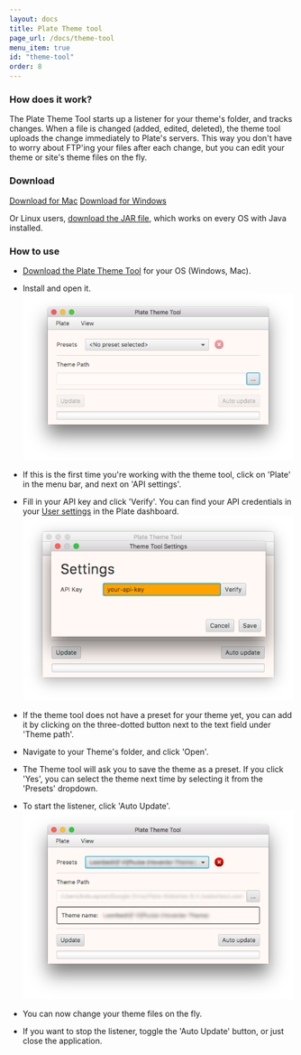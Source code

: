 ```yaml
---
layout: docs
title: Plate Theme tool
page_url: /docs/theme-tool
menu_item: true
id: "theme-tool"
order: 8
---
```

### How does it work?
The Plate Theme Tool starts up a listener for your theme's folder, and tracks changes. When a file is changed (added, edited, deleted), the theme tool uploads the change immediately to Plate's servers. This way you don't have to worry about FTP'ing your files after each change, but you can edit your theme or site's theme files on the fly.

### Download
<a href="https://bit.ly/plate-theme-tool-mac" class="btn btn-primary btn-lg"><i class="fa fa-fw fa-apple"></i> Download for Mac</a>
<a href="" class="btn btn-primary btn-lg"><i class="fa fa-fw fa-windows"></i> Download for Windows</a>

Or Linux users, [download the JAR file](https://bit.ly/plate-theme-tool-jar), which works on every OS with Java installed.

### How to use
- [Download the Plate Theme Tool](#download) for your OS (Windows, Mac).
- Install and open it.  
![Theme tool](/assets/img/theme-tool-1.png)
- If this is the first time you're working with the theme tool, click on 'Plate' in the menu bar, and next on 'API settings'.
- Fill in your API key and click 'Verify'. You can find your API credentials in your [User settings](https://www.startwithplate.com/dashboard/users/edit) in the Plate dashboard.  
![Theme tool](/assets/img/theme-tool-2.png)

- If the theme tool does not have a preset for your theme yet, you can add it by clicking on the three-dotted button next to the text field under 'Theme path'.
- Navigate to your Theme's folder, and click 'Open'.
- The Theme tool will ask you to save the theme as a preset. If you click 'Yes', you can select the theme next time by selecting it from the 'Presets' dropdown.
- To start the listener, click 'Auto Update'.  
![Theme tool](/assets/img/theme-tool-3.png)
- You can now change your theme files on the fly.
- If you want to stop the listener, toggle the 'Auto Update' button, or just close the application.
